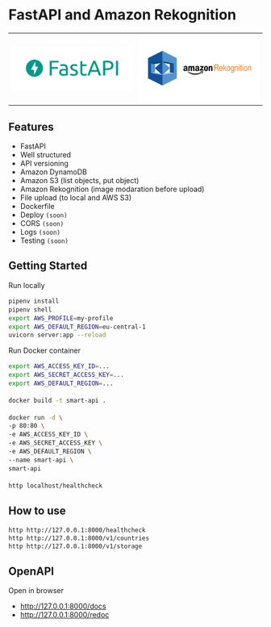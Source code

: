 # FastAPI and Amazon Rekognition

<table>
  <tr>
    <td style="width: 50%;">
      <a href="https://fastapi.tiangolo.com/" target="_blank">
        <img src="./fastapi.png" />
      </a>
    </td>
    <td style="width: 50%;">
      <a href="https://aws.amazon.com/rekognition/" target="_blank">
        <img src="./amazon-rekognition.png" />
      </a>
    </td>
  </tr>
</table>


## Features

- FastAPI
- Well structured
- API versioning
- Amazon DynamoDB
- Amazon S3 (list objects, put object)
- Amazon Rekognition (image modaration before upload)
- File upload (to local and AWS S3)
- Dockerfile
- Deploy `(soon)`
- CORS `(soon)`
- Logs `(soon)`
- Testing `(soon)`

## Getting Started

Run locally

```sh
pipenv install
pipenv shell
export AWS_PROFILE=my-profile
export AWS_DEFAULT_REGION=eu-central-1
uvicorn server:app --reload
```

Run Docker container

```sh
export AWS_ACCESS_KEY_ID=...
export AWS_SECRET_ACCESS_KEY=...
export AWS_DEFAULT_REGION=...

docker build -t smart-api .

docker run -d \
-p 80:80 \
-e AWS_ACCESS_KEY_ID \
-e AWS_SECRET_ACCESS_KEY \
-e AWS_DEFAULT_REGION \
--name smart-api \
smart-api

http localhost/healthcheck
```

## How to use

```
http http://127.0.0.1:8000/healthcheck
http http://127.0.0.1:8000/v1/countries
http http://127.0.0.1:8000/v1/storage
```

## OpenAPI

Open in browser

- http://127.0.0.1:8000/docs
- http://127.0.0.1:8000/redoc
